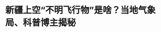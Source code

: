 <!DOCTYPE html>
<html lang="zh-CN">

<head>
    
<title>新疆上空“不明飞行物”是啥？当地气象局、科普博主揭秘_腾讯新闻</title>
<meta name="keywords" content="不明飞行物,新疆,空间探索,新疆维吾尔自治区气象局,乌鲁木齐,气象局,昌吉回族自治州,克拉玛依">
<meta name="description" content="封面新闻记者 吴冰清      近日，新疆上空一发光移动的物体引发全网关注。在新疆乌鲁木齐、昌吉，甚至更远的克拉玛依、阿勒泰，都有网友拍下了这个“不明飞行物”，拍摄者称，在拍摄期间，“不明飞行物”的....">
<meta name="author" content="腾讯网">
<meta name="copyright" content="Copyright 1998 - 2025 Tencent. All Rights Reserved">
<meta property="og:type" content="news" />

<meta property="og:title" content="新疆上空“不明飞行物”是啥？当地气象局、科普博主揭秘_腾讯新闻" />
<meta property="og:description" content="封面新闻记者 吴冰清      近日，新疆上空一发光移动的物体引发全网关注。在新疆乌鲁木齐、昌吉，甚至更远的克拉玛依、阿勒泰，都有网友拍下了这个“不明飞行物”，拍摄者称，在拍摄期间，“不明飞行物”的...." />
<meta property="og:url" content="https://news.qq.com/rain/a/20250518A03RSY00" />
<meta property="og:image" content="https://inews.gtimg.com/news_ls/OEFR7cANaqwOnzauZJ7TecxOU78vBBGhUfFmqIobrxgzkAA_640330/0" />
<meta property="article:author" content="封面新闻" />
<meta property="article:published_time" content="2025-05-18 13:11:18" />
<meta property="category" content="science" />

<meta name="baidu-site-verification" content="jJeIJ5X7pP" />
    <meta charset="utf-8" />
<meta http-equiv="X-UA-Compatible" content="IE=Edge" />
<meta name="viewport" content="width=device-width, initial-scale=1, shrink-to-fit=no" />
<link rel="dns-prefetch" href="mat1.gtimg.com">
<link rel="dns-prefetch" href="i.news.qq.com">
<link rel="shortcut icon" href="https://mat1.gtimg.com/qqcdn/qqindex2021/favicon.ico">
<script nomodule="true" src="https://mat1.gtimg.com/qqcdn/qqindex2021/common-static/20240515201444/core3-37-1.min.js"></script>
<script>
  try {
    if (!window.IntersectionObserver) {
      var observerScript = document.createElement('script');
      observerScript.src = "https://mat1.gtimg.com/qqcdn/qqindex2021/common-static/20241024141058/intersection-observer-polyfill.js";
      document.head.appendChild(observerScript);
    }
  } catch (error) {}
</script>

<script>
  try {
    if (!Element.prototype.scrollTo) {
      var scrollScript = document.createElement('script');
      scrollScript.src = "https://mat1.gtimg.com/qqcdn/qqindex2021/common-static/20241025153001/scroll-behavior-polyfill.js";
      document.head.appendChild(scrollScript);
    }
  } catch (error) {}
</script>
<script>
  try {
    if ('scrollRestoration' in window.history) {
      window.history.scrollRestoration = 'manual';
    }
    window.isPcClient = Boolean(window.electron) && (
      window.navigator.userAgent.indexOf('pc-client') > 0 ||
      window.navigator.userAgent.indexOf('TencentNews') > 0
    );
  } catch {}
</script>
<script>
  try {
    if (window.isPcClient) {
      var bodyStyle = document.createElement('style');
      bodyStyle.innerText = 'body{ zoom: 0.95 }';
      document.head.appendChild(bodyStyle);
    }
  } catch {}
</script>
<script>
  window.DATA = {"url":"https://view.inews.qq.com/a/20250518A03RSY00","article_id":"20250518A03RSY00","article_type":"0","title":"新疆上空“不明飞行物”是啥？当地气象局、科普博主揭秘","desc":"封面新闻记者 吴冰清      近日，新疆上空一发光移动的物体引发全网关注。在新疆乌鲁木齐、昌吉，甚至更远的克拉玛依、阿勒泰，都有网友拍下了这个“不明飞行物”，拍摄者称，在拍摄期间，“不明飞行物”的....","iNewsRecommendLevel":1,"abstract":"封面新闻记者 吴冰清      近日，新疆上空一发光移动的物体引发全网关注。在新疆乌鲁木齐、昌吉，甚至更远的克拉玛依、阿勒泰，都有网友拍下了这个“不明飞行物”，拍摄者称，在拍摄期间，“不明飞行物”的....","catalog1":"science","ad_channel_sign":"tech","introduction":"","media":"封面新闻","media_id":"5109115","pubtime":"2025-05-18 13:11:18","comment_id":"8412770263","political":0,"cmsId":"20250518A03RSY00","cms_id":"20250518A03RSY00","closeAllAd":0,"closeAllFavorite":false,"originContent":{"directory":{"ai_list":null,"enable":2,"list":null},"text":"\u003cdiv class=\"rich_media_content\"\u003e\u003c!--NO_AD_ERROR_3_2I1--\u003e\u003c!--VIDEO_0--\u003e\u003cp type=\"desc\" style=\"color: rgb(136, 136, 136); font-size: 13px; line-height: 14px; margin-bottom: 22px; margin-top: 8px; text-align: center\"\u003e博主科普新疆上空不明飞行物：火箭执行“钝化”操作\u003c/p\u003e\u003cp style=\"line-height: 30px; margin-bottom: 30px; text-align: justify\" class=\"formatted\"\u003e\u003cspan style=\"font-size: 19px\"\u003e封面新闻记者 吴冰清\u003c/span\u003e\u003c/p\u003e\u003cp style=\"line-height: 30px; margin-bottom: 30px; text-align: justify\" class=\"formatted\"\u003e\u003cspan style=\"font-size: 19px\"\u003e近日，新疆上空一发光移动的物体引发全网关注。在新疆乌鲁木齐、昌吉，甚至更远的克拉玛依、阿勒泰，都有网友拍下了这个“不明飞行物”，拍摄者称，在拍摄期间，“不明飞行物”的形状和速度还出现了变化。\u003c/span\u003e\u003c!--NO_AD_0--\u003e\u003c!--EOP_0--\u003e\u003c/p\u003e\u003c!--PARAGRAPH_0--\u003e\u003cp style=\"line-height: 30px; margin-bottom: 30px; text-align: justify\" class=\"formatted\"\u003e\u003cspan style=\"font-size: 19px\"\u003e“不明飞行物”究竟是什么？新疆维吾尔自治区气象局以及航天科普博主进行了回应，为网友揭晓这个奇妙景象的答案。\u003c/span\u003e\u003c/p\u003e\u003csection style=\"box-sizing: border-box; color: rgb(62, 62, 62); font-size: 16px; font-style: normal; font-weight: 400; text-align: justify\" data-exeditor-arbitrary-box=\"wrap\"\u003e\u003csection style=\"box-sizing: border-box; display: flex; flex-flow: row; justify-content: flex-start; margin: 10px 0px; position: static; text-align: left\" data-exeditor-arbitrary-box=\"wrap\"\u003e\u003csection style=\"box-sizing: border-box; display: inline-block; flex: 0 0 auto; height: auto; margin: 0px -34px 0px 0px; max-width: 100%; min-width: 5%; vertical-align: top; width: auto\" data-exeditor-arbitrary-box=\"wrap\"\u003e\u003csection style=\"box-sizing: border-box; display: flex; flex-flow: column; width: 100%\" data-exeditor-arbitrary-box=\"wrap\" data-exeditor-arbitrary-box-special-style=\"width\"\u003e\u003csection style=\"box-sizing: border-box; position: static; z-index: 1\" data-exeditor-arbitrary-box=\"wrap\"\u003e\u003csection style=\"box-sizing: border-box; line-height: 0; margin: -10px 0px 0px; position: static; text-align: center\" data-exeditor-arbitrary-box=\"wrap\"\u003e\u003csection style=\"box-sizing: border-box; display: inline-block; height: auto; line-height: 0; max-width: 100%; vertical-align: middle; width: 64px\" data-exeditor-arbitrary-box=\"image-box\"\u003e\u003c!--IMG_0--\u003e\u003c/section\u003e\u003c/section\u003e\u003c/section\u003e\u003c/section\u003e\u003c/section\u003e\u003csection style=\"background-color: rgb(149, 185, 238); box-sizing: border-box; display: inline-block; flex: 0 0 auto; height: auto; max-width: 100%; min-width: 5%; padding: 0px 10px 0px 34px; vertical-align: top; width: auto\" data-exeditor-arbitrary-box=\"wrap\"\u003e\u003csection style=\"background-color: transparent; box-sizing: border-box; margin: 6px 0px 0px; position: static; text-align: center\" data-exeditor-arbitrary-box=\"wrap\"\u003e\u003csection style=\"background-color: transparent; box-sizing: border-box; color: rgb(255, 255, 255)\" data-exeditor-arbitrary-box=\"wrap\"\u003e\u003cp style=\"background-color: transparent; margin-bottom: 0px; margin-left: 0px; margin-right: 0px; margin-top: 0px; padding: 0px\"\u003e\u003cspan style=\"font-size: 16px\"\u003e\u003cstrong\u003e\u003cspan style=\"color: rgb(255, 255, 255)\"\u003e\u003cspan style=\"background-color: transparent\"\u003e新疆多地出现“不明飞行物”\u003c/span\u003e\u003c/span\u003e\u003c/strong\u003e\u003c/span\u003e\u003c/p\u003e\u003cp style=\"background-color: transparent; margin-bottom: 0px; margin-left: 0px; margin-right: 0px; margin-top: 0px; padding: 0px\"\u003e\u003cspan style=\"font-size: 16px\"\u003e\u003cstrong\u003e\u003cspan style=\"color: rgb(255, 255, 255)\"\u003e\u003cspan style=\"background-color: transparent\"\u003e拍摄者：会“变形”还会突然加速\u003c/span\u003e\u003c/span\u003e\u003c/strong\u003e\u003c/span\u003e\u003c/p\u003e\u003c/section\u003e\u003c/section\u003e\u003c/section\u003e\u003c/section\u003e\u003c/section\u003e\u003cp style=\"line-height: 30px; margin-bottom: 30px; text-align: justify\" class=\"formatted\"\u003e\u003cspan style=\"font-size: 19px\"\u003e网友@xerman告诉封面新闻记者，大概5月16日22时50分许，他从昌吉回乌鲁木齐的路上，在头屯河谷森林公园和乌鲁木齐绕城高速连接口处，看到了这个发光体。\u003c/span\u003e\u003c!--NO_AD_1--\u003e\u003c!--EOP_1--\u003e\u003c/p\u003e\u003c!--PARAGRAPH_1--\u003e\u003cp style=\"line-height: 30px; margin-bottom: 30px; text-align: justify\" class=\"formatted\"\u003e\u003cspan style=\"font-size: 19px\"\u003e“起初以为是月亮，细细的，亮度也差不多，但后来变形了，中间一个圆点，上下呈现扇子形状。”@xerman描述，他和同行人在22点55分发现这个发光体，从56分开始用手机拍摄，“我们还开车追了会儿，但没追上，它加速飞走了。”\u003c/span\u003e\u003c/p\u003e\u003cp style=\"font-size: 19px; line-height: 30px; margin-bottom: 30px; text-align: center\" data-exeditor-arbitrary-box=\"image-box\"\u003e\u003c!--IMG_1--\u003e\u003c/p\u003e\u003cp class=\"qqnews_image_desc\" style=\"color: #666; font-size: 14px; text-align: center\"\u003e金女士在昌吉拍到的发光体（图据受访者）\u003c/p\u003e\u003cp style=\"line-height: 30px; margin-bottom: 30px; text-align: justify\" class=\"formatted\"\u003e\u003cspan style=\"font-size: 19px\"\u003e昌吉的金女士也拍到了这个移动发光体。“那天天气很晴朗，这个发光体周围一圈却是雾的，看不清是什么。”金女士说。\u003c/span\u003e\u003c/p\u003e\u003cp style=\"line-height: 30px; margin-bottom: 30px; text-align: justify\" class=\"formatted\"\u003e\u003cspan style=\"font-size: 19px\"\u003e距离乌鲁木齐300多公里外的克拉玛依，王先生也捕捉到了这个发光体的痕迹。“在克拉玛依西30公里，塔城地区托里县的201省道上看到的，大概22点55分的样子。”王先生说，这个发光体在云层上面，往北边阿勒泰的方向飞去了。\u003c/span\u003e\u003c/p\u003e\u003cp style=\"font-size: 19px; line-height: 30px; margin-bottom: 30px; text-align: center\" data-exeditor-arbitrary-box=\"image-box\"\u003e\u003c!--IMG_2--\u003e\u003c/p\u003e\u003cp class=\"qqnews_image_desc\" style=\"color: #666; font-size: 14px; text-align: center\"\u003e王先生在克拉玛依西30公里的201省道上拍下的发光体（图据受访者）\u003c/p\u003e\u003csection style=\"box-sizing: border-box; color: rgb(62, 62, 62); font-size: 16px; font-style: normal; font-weight: 400; text-align: justify\" data-exeditor-arbitrary-box=\"wrap\"\u003e\u003csection style=\"box-sizing: border-box; display: flex; flex-flow: row; justify-content: flex-start; margin: 10px 0px; position: static; text-align: left\" data-exeditor-arbitrary-box=\"wrap\"\u003e\u003csection style=\"box-sizing: border-box; display: inline-block; flex: 0 0 auto; height: auto; margin: 0px -34px 0px 0px; max-width: 100%; min-width: 5%; vertical-align: top; width: auto\" data-exeditor-arbitrary-box=\"wrap\"\u003e\u003csection style=\"box-sizing: border-box; display: flex; flex-flow: column; width: 100%\" data-exeditor-arbitrary-box=\"wrap\" data-exeditor-arbitrary-box-special-style=\"width\"\u003e\u003csection style=\"box-sizing: border-box; position: static; z-index: 1\" data-exeditor-arbitrary-box=\"wrap\"\u003e\u003csection style=\"box-sizing: border-box; line-height: 0; margin: -10px 0px 0px; position: static; text-align: center\" data-exeditor-arbitrary-box=\"wrap\"\u003e\u003csection style=\"box-sizing: border-box; display: inline-block; height: auto; line-height: 0; max-width: 100%; vertical-align: middle; width: 64px\" data-exeditor-arbitrary-box=\"image-box\"\u003e\u003c!--IMG_3--\u003e\u003c/section\u003e\u003c/section\u003e\u003c/section\u003e\u003c/section\u003e\u003c/section\u003e\u003csection style=\"background-color: rgb(149, 185, 238); box-sizing: border-box; display: inline-block; flex: 0 0 auto; height: auto; max-width: 100%; min-width: 5%; padding: 0px 10px 0px 34px; vertical-align: top; width: auto\" data-exeditor-arbitrary-box=\"wrap\"\u003e\u003csection style=\"background-color: transparent; box-sizing: border-box; margin: 6px 0px 0px; position: static; text-align: center\" data-exeditor-arbitrary-box=\"wrap\"\u003e\u003csection style=\"background-color: transparent; box-sizing: border-box; color: rgb(255, 255, 255)\" data-exeditor-arbitrary-box=\"wrap\"\u003e\u003cp style=\"background-color: transparent; margin-bottom: 0px; margin-left: 0px; margin-right: 0px; margin-top: 0px; padding: 0px\"\u003e\u003cspan style=\"font-size: 16px\"\u003e\u003cstrong\u003e\u003cspan style=\"color: rgb(255, 255, 255)\"\u003e\u003cspan style=\"background-color: transparent\"\u003e当地气象局：\u003c/span\u003e\u003c/span\u003e\u003c/strong\u003e\u003c/span\u003e\u003c/p\u003e\u003cp style=\"background-color: transparent; margin-bottom: 0px; margin-left: 0px; margin-right: 0px; margin-top: 0px; padding: 0px\"\u003e\u003cspan style=\"font-size: 16px\"\u003e\u003cstrong\u003e\u003cspan style=\"color: rgb(255, 255, 255)\"\u003e\u003cspan style=\"background-color: transparent\"\u003e非业务范围工作，排除气象探测设备\u003c/span\u003e\u003c/span\u003e\u003c/strong\u003e\u003c/span\u003e\u003c/p\u003e\u003c/section\u003e\u003c/section\u003e\u003c/section\u003e\u003c/section\u003e\u003c/section\u003e\u003cp style=\"line-height: 30px; margin-bottom: 30px; text-align: justify\" class=\"formatted\"\u003e\u003cspan style=\"font-size: 19px\"\u003e不少网友还表示，新疆4月也出现过类似现象。这个发光体究竟是什么？\u003c/span\u003e\u003c/p\u003e\u003cp style=\"line-height: 30px; margin-bottom: 30px; text-align: justify\" class=\"formatted\"\u003e\u003cspan style=\"font-size: 19px\"\u003e5月18日，封面新闻记者咨询了新疆维吾尔自治区气象局，相关工作人员表示，看到了相关视频，“应该不是我们业务范围内的工作。”\u003c/span\u003e\u003c/p\u003e\u003cp style=\"line-height: 30px; margin-bottom: 30px; text-align: justify\" class=\"formatted\"\u003e\u003cspan style=\"font-size: 19px\"\u003e气象台相关负责人告诉封面新闻记者，气象卫星离我们很远，无法用肉眼观测，而气象探空气球只在特定区域放飞，不会飘那么远，也不会发光，其他在空中探测的设备都需要借助民航设备，也不会单独观测，剩余的则是地面探测设备，“不是我们的范畴，也不太清楚是什么。”\u003c/span\u003e\u003c/p\u003e\u003csection style=\"box-sizing: border-box; color: rgb(62, 62, 62); font-size: 16px; font-style: normal; font-weight: 400; text-align: justify\" data-exeditor-arbitrary-box=\"wrap\"\u003e\u003csection style=\"box-sizing: border-box; display: flex; flex-flow: row; justify-content: flex-start; margin: 10px 0px; position: static; text-align: left\" data-exeditor-arbitrary-box=\"wrap\"\u003e\u003csection style=\"box-sizing: border-box; display: inline-block; flex: 0 0 auto; height: auto; margin: 0px -34px 0px 0px; max-width: 100%; min-width: 5%; vertical-align: top; width: auto\" data-exeditor-arbitrary-box=\"wrap\"\u003e\u003csection style=\"box-sizing: border-box; display: flex; flex-flow: column; width: 100%\" data-exeditor-arbitrary-box=\"wrap\" data-exeditor-arbitrary-box-special-style=\"width\"\u003e\u003csection style=\"box-sizing: border-box; position: static; z-index: 1\" data-exeditor-arbitrary-box=\"wrap\"\u003e\u003csection style=\"box-sizing: border-box; line-height: 0; margin: -10px 0px 0px; position: static; text-align: center\" data-exeditor-arbitrary-box=\"wrap\"\u003e\u003csection style=\"box-sizing: border-box; display: inline-block; height: auto; line-height: 0; max-width: 100%; vertical-align: middle; width: 64px\" data-exeditor-arbitrary-box=\"image-box\"\u003e\u003c!--IMG_4--\u003e\u003c/section\u003e\u003c/section\u003e\u003c/section\u003e\u003c/section\u003e\u003c/section\u003e\u003csection style=\"background-color: rgb(149, 185, 238); box-sizing: border-box; display: inline-block; flex: 0 0 auto; height: auto; max-width: 100%; min-width: 5%; padding: 0px 10px 0px 34px; vertical-align: top; width: auto\" data-exeditor-arbitrary-box=\"wrap\"\u003e\u003csection style=\"background-color: transparent; box-sizing: border-box; margin: 6px 0px 0px; position: static; text-align: center\" data-exeditor-arbitrary-box=\"wrap\"\u003e\u003csection style=\"background-color: transparent; box-sizing: border-box; color: rgb(255, 255, 255)\" data-exeditor-arbitrary-box=\"wrap\"\u003e\u003cp style=\"background-color: transparent; margin-bottom: 0px; margin-left: 0px; margin-right: 0px; margin-top: 0px; padding: 0px\"\u003e\u003cspan style=\"font-size: 16px\"\u003e\u003cstrong\u003e\u003cspan style=\"color: rgb(255, 255, 255)\"\u003e\u003cspan style=\"background-color: transparent\"\u003e科普博主：\u003c/span\u003e\u003c/span\u003e\u003c/strong\u003e\u003c/span\u003e\u003c/p\u003e\u003cp style=\"background-color: transparent; margin-bottom: 0px; margin-left: 0px; margin-right: 0px; margin-top: 0px; padding: 0px\"\u003e\u003cspan style=\"font-size: 16px\"\u003e\u003cstrong\u003e\u003cspan style=\"color: rgb(255, 255, 255)\"\u003e\u003cspan style=\"background-color: transparent\"\u003e是火箭执行“钝化”操作 对地面没有安全影响\u003c/span\u003e\u003c/span\u003e\u003c/strong\u003e\u003c/span\u003e\u003c/p\u003e\u003c/section\u003e\u003c/section\u003e\u003c/section\u003e\u003c/section\u003e\u003c/section\u003e\u003cp style=\"line-height: 30px; margin-bottom: 30px; text-align: justify\" class=\"formatted\"\u003e\u003cspan style=\"font-size: 19px\"\u003e航天科普博主“航天面面观”告诉封面新闻记者，这应该是火箭执行“钝化”操作的场景。\u003c/span\u003e\u003c/p\u003e\u003cp style=\"line-height: 30px; margin-bottom: 30px; text-align: justify\" class=\"formatted\"\u003e\u003cspan style=\"font-size: 19px\"\u003e据介绍，北京时间2025年5月16日21时43分，SpaceX公司使用猎鹰9号运载火箭发射StarLink G15-5卫星。“火箭飞行一个多小时后，它的二级火箭飞行到了新疆上空。”\u003c/span\u003e\u003c!--NO_AD_2--\u003e\u003c!--EOP_2--\u003e\u003c/p\u003e\u003c!--PARAGRAPH_2--\u003e\u003cp style=\"line-height: 30px; margin-bottom: 30px; text-align: justify\" class=\"formatted\"\u003e\u003cspan style=\"font-size: 19px\"\u003e“航天面面观”介绍，火箭把卫星送到预定轨道后，会进行钝化操作，“排放剩余燃料以及高压气瓶里的剩余气体，电池也会进行放电，所以在地面，条件合适的时候就能看到。”\u003c/span\u003e\u003c!--NO_AD_3--\u003e\u003c!--EOP_3--\u003e\u003c/p\u003e\u003c!--PARAGRAPH_3--\u003e\u003cp style=\"line-height: 30px; margin-bottom: 30px; text-align: justify\" class=\"formatted\"\u003e\u003cspan style=\"font-size: 19px\"\u003e“航天面面观”解释，网友看到的旋转、加速的情况，就是由于火箭正在进行“钝化”，“这是一个动态的过程，但对于地面来说，是安全的。”就在今年4月，新疆上空也出现了类似的场景，“也是一样的原因。”\u003c/span\u003e\u003c/p\u003e\u003cp style=\"font-size: 19px; line-height: 30px; margin-bottom: 30px; text-align: center\" data-exeditor-arbitrary-box=\"image-box\"\u003e\u003c!--IMG_5--\u003e\u003c/p\u003e\u003cp class=\"qqnews_image_desc\" style=\"color: #666; font-size: 14px; text-align: center\"\u003e5月17日美国新墨西哥州摄影师Derick Wilson拍摄的朱雀二号二级火箭排空剩余推进剂的照片\u003c/p\u003e\u003cp style=\"line-height: 30px; margin-bottom: 30px; text-align: justify\" class=\"formatted\"\u003e\u003cspan style=\"font-size: 19px\"\u003e“航天面面观”说，巧合的是，北京时间2025年5月17日12时12分，我国的朱雀二号改进型遥二运载火箭发射升空，将6颗卫星顺利送入预定轨道。北京时间5月17日下午1点26分左右， 也就是朱雀二号火箭发射一个多小时后，飞行在美国上空，火箭排空了剩余推进剂。当地正值夜晚，有美国民众拍到了发光的物体飞过，“这是我们的火箭在进行钝化。”\u003c/span\u003e\u003c!--NO_AD_4--\u003e\u003c!--EOP_4--\u003e\u003c/p\u003e\u003c!--PARAGRAPH_4--\u003e\u003cp style=\"line-height: 30px; margin-bottom: 30px; text-align: justify\" class=\"formatted\"\u003e\u003cspan style=\"font-size: 19px\"\u003e“航天面面观”介绍，通过钝化可以有效避免火箭发生自爆，减少太空碎片的产生，“这是一种负责任的表现。”\u003c/span\u003e\u003c/p\u003e\u003cdiv powered-by=\"qqnews_ex-editor\"\u003e\u003c/div\u003e\u003cstyle\u003e.rich_media_content{--news-tabel-th-night-color: #444444;--news-font-day-color: #333;--news-font-night-color: #d9d9d9;--news-bottom-distance: 22px}.rich_media_content p:not([data-exeditor-arbitrary-box=image-box]){letter-spacing:.5px;line-height:30px;margin-bottom:var(--news-bottom-distance);word-wrap:break-word}.rich_media_content{color:var(--news-font-day-color);font-size:18px}@media(prefers-color-scheme:dark){body:not([data-weui-theme=light]):not([dark-mode-disable=true]) .rich_media_content p:not([data-exeditor-arbitrary-box=image-box]){letter-spacing:.5px;line-height:30px;margin-bottom:var(--news-bottom-distance);word-wrap:break-word}body:not([data-weui-theme=light]):not([dark-mode-disable=true]) .rich_media_content{color:var(--news-font-night-color)}}.data_color_scheme_dark .rich_media_content p:not([data-exeditor-arbitrary-box=image-box]){letter-spacing:.5px;line-height:30px;margin-bottom:var(--news-bottom-distance);word-wrap:break-word}.data_color_scheme_dark .rich_media_content{color:var(--news-font-night-color)}.data_color_scheme_dark .rich_media_content{font-size:18px}.rich_media_content p[data-exeditor-arbitrary-box=image-box]{margin-bottom:11px}.rich_media_content\u003ediv:not(.qnt-video),.rich_media_content\u003esection{margin-bottom:var(--news-bottom-distance)}.rich_media_content hr{margin-bottom:var(--news-bottom-distance)}.rich_media_content .link_list{margin:0;margin-top:20px;min-height:0!important}.rich_media_content blockquote{background:#f9f9f9;border-left:6px solid #ccc;margin:1.5em 10px;padding:.5em 10px}.rich_media_content blockquote p{margin-bottom:0!important}.data_color_scheme_dark .rich_media_content blockquote{background:#323232}@media(prefers-color-scheme:dark){body:not([data-weui-theme=light]):not([dark-mode-disable=true]) .rich_media_content blockquote{background:#323232}}.rich_media_content ol[data-ex-list]{--ol-start: 1;--ol-list-style-type: decimal;list-style-type:none;counter-reset:olCounter calc(var(--ol-start,1) - 1);position:relative}.rich_media_content ol[data-ex-list]\u003eli\u003e:first-child::before{content:counter(olCounter,var(--ol-list-style-type)) '. ';counter-increment:olCounter;font-variant-numeric:tabular-nums;display:inline-block}.rich_media_content ul[data-ex-list]{--ul-list-style-type: circle;list-style-type:none;position:relative}.rich_media_content ul[data-ex-list].nonUnicode-list-style-type\u003eli\u003e:first-child::before{content:var(--ul-list-style-type) ' ';font-variant-numeric:tabular-nums;display:inline-block;transform:scale(0.5)}.rich_media_content ul[data-ex-list].unicode-list-style-type\u003eli\u003e:first-child::before{content:var(--ul-list-style-type) ' ';font-variant-numeric:tabular-nums;display:inline-block;transform:scale(0.8)}.rich_media_content ol:not([data-ex-list]){padding-left:revert}.rich_media_content ul:not([data-ex-list]){padding-left:revert}.rich_media_content table{display:table;border-collapse:collapse;margin-bottom:var(--news-bottom-distance)}.rich_media_content table th,.rich_media_content table td{word-wrap:break-word;border:1px solid #ddd;white-space:nowrap;padding:2px 5px}.rich_media_content table th{font-weight:700;background-color:#f0f0f0;text-align:left}.rich_media_content table p{margin-bottom:0!important}.data_color_scheme_dark .rich_media_content table th{background:var(--news-tabel-th-night-color)}@media(prefers-color-scheme:dark){body:not([data-weui-theme=light]):not([dark-mode-disable=true]) .rich_media_content table th{background:var(--news-tabel-th-night-color)}}.rich_media_content .qqnews_image_desc,.rich_media_content p[type=om-image-desc]{line-height:20px!important;text-align:center!important;font-size:14px!important;color:#666!important}.rich_media_content div[data-exeditor-arbitrary-box=wrap]:not([data-exeditor-arbitrary-box-special-style]){max-width:100%}.rich_media_content .qqnews-content{--wmfont: 0;--wmcolor: transparent;font-size:var(--wmfont);color:var(--wmcolor);line-height:var(--wmfont)!important;margin-bottom:var(--wmfont)!important}.rich_media_content .qqnews_sign_emphasis{background:#f7f7f7}.rich_media_content .qqnews_sign_emphasis ol{word-wrap:break-word;border:none;color:#5c5c5c;line-height:28px;list-style:none;margin:14px 0 6px;padding:16px 15px 4px}.rich_media_content .qqnews_sign_emphasis p{margin-bottom:12px!important}.rich_media_content .qqnews_sign_emphasis ol\u003eli\u003ep{padding-left:30px}.rich_media_content .qqnews_sign_emphasis ol\u003eli{list-style:none}.rich_media_content .qqnews_sign_emphasis ol\u003eli\u003ep:first-child::before{margin-left:-30px;content:counter(olCounter,decimal) ''!important;counter-increment:olCounter!important;font-variant-numeric:tabular-nums!important;background:#37f;border-radius:2px;color:#fff;font-size:15px;font-style:normal;text-align:center;line-height:18px;width:18px;height:18px;margin-right:12px;position:relative;top:-1px}.data_color_scheme_dark .rich_media_content .qqnews_sign_emphasis{background:#262626}.data_color_scheme_dark .rich_media_content .qqnews_sign_emphasis ol\u003eli\u003ep{color:#a9a9a9}@media(prefers-color-scheme:dark){body:not([data-weui-theme=light]):not([dark-mode-disable=true]) .rich_media_content .qqnews_sign_emphasis{background:#262626}body:not([data-weui-theme=light]):not([dark-mode-disable=true]) .rich_media_content .qqnews_sign_emphasis ol\u003eli\u003ep{color:#a9a9a9}}.rich_media_content h1,.rich_media_content h2,.rich_media_content h3,.rich_media_content h4,.rich_media_content h5,.rich_media_content h6{margin-bottom:var(--news-bottom-distance);font-weight:700}.rich_media_content h1{font-size:20px}.rich_media_content h2,.rich_media_content h3{font-size:19px}.rich_media_content h4,.rich_media_content h5,.rich_media_content h6{font-size:18px}.rich_media_content li:empty{display:none}.rich_media_content ul,.rich_media_content ol{margin-bottom:var(--news-bottom-distance)}.rich_media_content div\u003ep:only-child{margin-bottom:0!important}.rich_media_content .cms-cke-widget-title-wrap p{margin-bottom:0!important}\u003c/style\u003e\u003c/div\u003e","version":"v2"},"originAttribute":{"IMG_0":{"bigOrigUrl":"https://inews.gtimg.com/news_bt/ON_XCfopQsNzMOD0iQJnBNMm9ptTe6Kf4-sX3y1mohgvcAA/0","compressUrl":"https://inews.gtimg.com/news_bt/ON_XCfopQsNzMOD0iQJnBNMm9ptTe6Kf4-sX3y1mohgvcAA/641","desc":"","fullPic":"1","height":363,"imgurl0":"https://inews.gtimg.com/news_bt/ON_XCfopQsNzMOD0iQJnBNMm9ptTe6Kf4-sX3y1mohgvcAA/0","imgurl1000":"https://inews.gtimg.com/news_bt/ON_XCfopQsNzMOD0iQJnBNMm9ptTe6Kf4-sX3y1mohgvcAA/1000","islong":0,"origUrl":"https://inews.gtimg.com/news_bt/ON_XCfopQsNzMOD0iQJnBNMm9ptTe6Kf4-sX3y1mohgvcAA/641","size":50,"style":"display: inline-block; max-width: 100%; width: 500px","thumb":"https://inews.gtimg.com/news_bt/ON_XCfopQsNzMOD0iQJnBNMm9ptTe6Kf4-sX3y1mohgvcAA_181x181s/0","url":"https://inews.gtimg.com/news_bt/ON_XCfopQsNzMOD0iQJnBNMm9ptTe6Kf4-sX3y1mohgvcAA/641","width":500},"IMG_1":{"bigOrigUrl":"https://inews.gtimg.com/news_bt/O1kvYp07xJVRPWFMwKpOv2rDRgWT_FzFdh6mMm-9E2i_gAA/0","compressUrl":"https://inews.gtimg.com/news_bt/O1kvYp07xJVRPWFMwKpOv2rDRgWT_FzFdh6mMm-9E2i_gAA/641","desc":"","fullPic":"1","height":475,"imgurl0":"https://inews.gtimg.com/news_bt/O1kvYp07xJVRPWFMwKpOv2rDRgWT_FzFdh6mMm-9E2i_gAA/0","imgurl1000":"https://inews.gtimg.com/news_bt/O1kvYp07xJVRPWFMwKpOv2rDRgWT_FzFdh6mMm-9E2i_gAA/1000","islong":0,"origUrl":"https://inews.gtimg.com/news_bt/O1kvYp07xJVRPWFMwKpOv2rDRgWT_FzFdh6mMm-9E2i_gAA/641","size":12,"style":"display: inline-block; max-width: 100%; width: 608px","thumb":"https://inews.gtimg.com/news_bt/O1kvYp07xJVRPWFMwKpOv2rDRgWT_FzFdh6mMm-9E2i_gAA_181x181s/0","url":"https://inews.gtimg.com/news_bt/O1kvYp07xJVRPWFMwKpOv2rDRgWT_FzFdh6mMm-9E2i_gAA/641","width":608},"IMG_2":{"bigOrigUrl":"https://inews.gtimg.com/news_bt/OeJncaX_HJu3FxuBfgMpni1P62LnmLFFFKDo4189VqLFQAA/0","compressUrl":"https://inews.gtimg.com/news_bt/OeJncaX_HJu3FxuBfgMpni1P62LnmLFFFKDo4189VqLFQAA/641","desc":"","fullPic":"1","height":513,"imgurl0":"https://inews.gtimg.com/news_bt/OeJncaX_HJu3FxuBfgMpni1P62LnmLFFFKDo4189VqLFQAA/0","imgurl1000":"https://inews.gtimg.com/news_bt/OeJncaX_HJu3FxuBfgMpni1P62LnmLFFFKDo4189VqLFQAA/1000","islong":0,"origUrl":"https://inews.gtimg.com/news_bt/OeJncaX_HJu3FxuBfgMpni1P62LnmLFFFKDo4189VqLFQAA/641","size":26,"style":"display: inline-block; max-width: 100%; width: 608px","thumb":"https://inews.gtimg.com/news_bt/OeJncaX_HJu3FxuBfgMpni1P62LnmLFFFKDo4189VqLFQAA_181x181s/0","url":"https://inews.gtimg.com/news_bt/OeJncaX_HJu3FxuBfgMpni1P62LnmLFFFKDo4189VqLFQAA/641","width":608},"IMG_3":{"bigOrigUrl":"https://inews.gtimg.com/news_bt/O6a19zQi5qZAe_02AkjGGqc9M5o84Dtw5ki29E4RgLZssAA/0","compressUrl":"https://inews.gtimg.com/news_bt/O6a19zQi5qZAe_02AkjGGqc9M5o84Dtw5ki29E4RgLZssAA/641","desc":"","fullPic":"1","height":363,"imgurl0":"https://inews.gtimg.com/news_bt/O6a19zQi5qZAe_02AkjGGqc9M5o84Dtw5ki29E4RgLZssAA/0","imgurl1000":"https://inews.gtimg.com/news_bt/O6a19zQi5qZAe_02AkjGGqc9M5o84Dtw5ki29E4RgLZssAA/1000","islong":0,"origUrl":"https://inews.gtimg.com/news_bt/O6a19zQi5qZAe_02AkjGGqc9M5o84Dtw5ki29E4RgLZssAA/641","size":50,"style":"display: inline-block; max-width: 100%; width: 500px","thumb":"https://inews.gtimg.com/news_bt/O6a19zQi5qZAe_02AkjGGqc9M5o84Dtw5ki29E4RgLZssAA_181x181s/0","url":"https://inews.gtimg.com/news_bt/O6a19zQi5qZAe_02AkjGGqc9M5o84Dtw5ki29E4RgLZssAA/641","width":500},"IMG_4":{"bigOrigUrl":"https://inews.gtimg.com/news_bt/OXk6qR2mv52wImbA1tIgXOMFnc9iykinXZiI4f16rhFacAA/0","compressUrl":"https://inews.gtimg.com/news_bt/OXk6qR2mv52wImbA1tIgXOMFnc9iykinXZiI4f16rhFacAA/641","desc":"","fullPic":"1","height":363,"imgurl0":"https://inews.gtimg.com/news_bt/OXk6qR2mv52wImbA1tIgXOMFnc9iykinXZiI4f16rhFacAA/0","imgurl1000":"https://inews.gtimg.com/news_bt/OXk6qR2mv52wImbA1tIgXOMFnc9iykinXZiI4f16rhFacAA/1000","islong":0,"origUrl":"https://inews.gtimg.com/news_bt/OXk6qR2mv52wImbA1tIgXOMFnc9iykinXZiI4f16rhFacAA/641","size":50,"style":"display: inline-block; max-width: 100%; width: 500px","thumb":"https://inews.gtimg.com/news_bt/OXk6qR2mv52wImbA1tIgXOMFnc9iykinXZiI4f16rhFacAA_181x181s/0","url":"https://inews.gtimg.com/news_bt/OXk6qR2mv52wImbA1tIgXOMFnc9iykinXZiI4f16rhFacAA/641","width":500},"IMG_5":{"bigOrigUrl":"https://inews.gtimg.com/news_bt/OwGnpsuziWKpPwEGubR57kEEDM7BhZP2n3tnLHSyqy7LIAA/0","compressUrl":"https://inews.gtimg.com/news_bt/OwGnpsuziWKpPwEGubR57kEEDM7BhZP2n3tnLHSyqy7LIAA/641","desc":"","fullPic":"1","height":360,"imgurl0":"https://inews.gtimg.com/news_bt/OwGnpsuziWKpPwEGubR57kEEDM7BhZP2n3tnLHSyqy7LIAA/0","imgurl1000":"https://inews.gtimg.com/news_bt/OwGnpsuziWKpPwEGubR57kEEDM7BhZP2n3tnLHSyqy7LIAA/1000","islong":0,"origUrl":"https://inews.gtimg.com/news_bt/OwGnpsuziWKpPwEGubR57kEEDM7BhZP2n3tnLHSyqy7LIAA/641","size":47,"style":"display: inline-block; max-width: 100%; width: 960px","thumb":"https://inews.gtimg.com/news_bt/OwGnpsuziWKpPwEGubR57kEEDM7BhZP2n3tnLHSyqy7LIAA_181x181s/0","url":"https://inews.gtimg.com/news_bt/OwGnpsuziWKpPwEGubR57kEEDM7BhZP2n3tnLHSyqy7LIAA/641","width":641},"VIDEO_0":{"asDownloader":"","asSensitiveNormal":"","aspect":"0.56","card":{"chlid":"5109115","chlname":"封面新闻","desc":"封面新闻重点服务网络原住民，提供海量、多元化、个性化、年轻化的新闻与资讯。","icon":"https://inews.gtimg.com/newsapp_ls/0/15494483664/0","msgEntry":1,"uin":"ec72ac0acc00ea1d17e139d4ecf23e72ed","update_frequency":"0","vip_desc":"封面新闻官方账号","vip_icon_night":"http://inews.gtimg.com/newsapp_ls/0/14876049528/0","vip_place":"left","vip_type":"30013","vip_icon":"http://inews.gtimg.com/newsapp_ls/0/14876049251/0","vip_type_new":"30013","suid":"8QMd1nxd5IMauTs=","liveInfo":{"roomID":"1366703417","roomStatus":"2","cms_id":"PLV2025051700190800","article_type":"575"},"cpLevel":1},"desc":"","duration":"00:13","height":360,"id":"20250518V04LI800","img":"https://puui.qpic.cn/vpic_cover/e3090i24tvd/e3090i24tvd_hz.jpg/0","jumpword":"","playmode":1,"playurl":"http://inews.qq.com/webVideo?vid=e3090i24tvd\u0026img=https%3A%2F%2Fpuui.qpic.cn%2Fvpic_cover%2Fe3090i24tvd%2Fe3090i24tvd_hz.jpg%2F0\u0026appver=16.7.1_qqcom_7.2.40","screenType":-1,"style":"","title":"博主科普新疆上空不明飞行物：火箭执行“钝化”操作","vid":"e3090i24tvd","videosourcetype":1,"width":640}},"selfDeclare":{},"userAddress":"四川","card":{"chlid":"5109115","chlname":"封面新闻","desc":"封面新闻重点服务网络原住民，提供海量、多元化、个性化、年轻化的新闻与资讯。","icon":"https://inews.gtimg.com/newsapp_ls/0/15494483664/0","msgEntry":1,"uin":"ec72ac0acc00ea1d17e139d4ecf23e72ed","update_frequency":"0","vip_desc":"封面新闻官方账号","vip_icon_night":"http://inews.gtimg.com/newsapp_ls/0/14876049528/0","vip_place":"left","vip_type":"30013","vip_icon":"http://inews.gtimg.com/newsapp_ls/0/14876049251/0","vip_type_new":"30013","suid":"8QMd1nxd5IMauTs=","liveInfo":{"roomID":"1366703417","roomStatus":"2","cms_id":"PLV2025051700190800","article_type":"575"},"cpLevel":1},"interationCount":{"like":102,"collect":36,"share":98},"payment_info":{},"article_is_pay":false,"payment_column_info_v1":{"is_column_pay":false,"read_count_all":0},"tag_info_item":null,"contentWordsNum":1252,"extraProperty":{"FeedbackDetailDisableInsert":0,"zanSkinType":""},"relateWelfare":{},"aiSwitch":true,"isOversize":false,"videoArr":[]};
</script>
<script>
  window.channelInfo = {"channelConfig":{"channelNav":[{"_auto_id":"1","active_alien_img":"","alien_img":"","channel_id":"news_news_home","is_local":"0","link":"https://www.qq.com","name_cn":"首页","name_en":"home"},{"_auto_id":"2","active_alien_img":"","alien_img":"","channel_id":"news_news_top","is_local":"0","link":"","name_cn":"要闻","name_en":"news"},{"_auto_id":"4","active_alien_img":"","alien_img":"","channel_id":"news_news_bj","is_local":"1","link":"","name_cn":"北京","name_en":"bj"},{"_auto_id":"5","active_alien_img":"","alien_img":"","channel_id":"news_news_finance","is_local":"0","link":"","name_cn":"财经","name_en":"finance"},{"_auto_id":"6","active_alien_img":"","alien_img":"","channel_id":"news_news_tech","is_local":"0","link":"","name_cn":"科技","name_en":"tech"},{"_auto_id":"7","active_alien_img":"","alien_img":"","channel_id":"tv","is_local":"0","link":"https://v.qq.com/channel/tv/?ptag=qqnews","name_cn":"电视剧","name_en":"tv"},{"_auto_id":"8","active_alien_img":"","alien_img":"","channel_id":"news_news_qa","is_local":"0","link":"","name_cn":"热问","name_en":"qa"},{"_auto_id":"9","active_alien_img":"","alien_img":"","channel_id":"news_news_ent","is_local":"0","link":"","name_cn":"娱乐","name_en":"ent"},{"_auto_id":"10","active_alien_img":"","alien_img":"","channel_id":"variety","is_local":"0","link":"https://v.qq.com/channel/variety/?ptag=qqnews","name_cn":"综艺","name_en":"variety"},{"_auto_id":"11","active_alien_img":"","alien_img":"","channel_id":"news_news_sports","is_local":"0","link":"","name_cn":"体育","name_en":"sports"},{"_auto_id":"13","active_alien_img":"","alien_img":"","channel_id":"news_news_nba","is_local":"0","link":"","name_cn":"NBA","name_en":"nba"},{"_auto_id":"14","active_alien_img":"","alien_img":"","channel_id":"news_news_world","is_local":"0","link":"","name_cn":"国际","name_en":"world"},{"_auto_id":"15","active_alien_img":"","alien_img":"","channel_id":"news_news_mil","is_local":"0","link":"","name_cn":"军事","name_en":"milite"},{"_auto_id":"16","active_alien_img":"","alien_img":"","channel_id":"news_news_auto","is_local":"0","link":"","name_cn":"汽车","name_en":"auto"},{"_auto_id":"17","active_alien_img":"","alien_img":"","channel_id":"news_news_house","is_local":"0","link":"","name_cn":"房产","name_en":"house"},{"_auto_id":"18","active_alien_img":"","alien_img":"","channel_id":"news_news_edu","is_local":"0","link":"","name_cn":"教育","name_en":"edu"},{"_auto_id":"19","active_alien_img":"","alien_img":"","channel_id":"news_news_antip","is_local":"0","link":"","name_cn":"健康","name_en":"health"},{"_auto_id":"20","active_alien_img":"","alien_img":"","channel_id":"news_news_video","is_local":"0","link":"","name_cn":"视频","name_en":"video"},{"_auto_id":"21","active_alien_img":"","alien_img":"","channel_id":"news_news_game","is_local":"0","link":"","name_cn":"游戏","name_en":"games"},{"_auto_id":"22","active_alien_img":"","alien_img":"","channel_id":"news_news_nchupin","is_local":"0","link":"","name_cn":"眼界","name_en":"chupin"},{"_auto_id":"24","active_alien_img":"","alien_img":"","channel_id":"news_news_football","is_local":"0","link":"","name_cn":"足球","name_en":"football"},{"_auto_id":"25","active_alien_img":"","alien_img":"","channel_id":"news_news_kepu","is_local":"0","link":"","name_cn":"科学","name_en":"kepu"},{"_auto_id":"26","active_alien_img":"","alien_img":"","channel_id":"news_news_digi","is_local":"0","link":"","name_cn":"数码","name_en":"digi"},{"_auto_id":"28","active_alien_img":"","alien_img":"","channel_id":"ymzx","is_local":"0","link":"https://gamer.qq.com/v2/cloudgame/game/96897?ichannel=txxwpc0Ftxxwpc1","name_cn":"元梦之星","name_en":"news_news_ymzx"},{"_auto_id":"31","active_alien_img":"","alien_img":"","channel_id":"movie","is_local":"0","link":"https://v.qq.com/channel/movie/?ptag=qqnews","name_cn":"电影","name_en":"movie"},{"_auto_id":"32","active_alien_img":"","alien_img":"","channel_id":"news_news_esport","is_local":"0","link":"","name_cn":"电竞","name_en":"esport"},{"_auto_id":"34","active_alien_img":"","alien_img":"","channel_id":"news_news_history","is_local":"0","link":"","name_cn":"历史","name_en":"history"},{"_auto_id":"35","active_alien_img":"","alien_img":"","channel_id":"news_news_baby","is_local":"0","link":"","name_cn":"育儿","name_en":"baby"},{"_auto_id":"36","active_alien_img":"","alien_img":"","channel_id":"hbjy","is_local":"0","link":"https://gp.qq.com/act/a20250421mnqlx/news.shtml","name_cn":"和平精英","name_en":"news_news_hbjy"},{"_auto_id":"37","active_alien_img":"","alien_img":"","channel_id":"cloud_gamer","is_local":"0","link":"https://gamer.qq.com/?ichannel=txxwpc0Ftxxwpc1","name_cn":"云游戏","name_en":"cloud_gamer"},{"_auto_id":"38","active_alien_img":"","alien_img":"","channel_id":"news_news_lic","is_local":"0","link":"","name_cn":"理财","name_en":"finance_licai"},{"_auto_id":"39","active_alien_img":"","alien_img":"","channel_id":"news_news_istock","is_local":"0","link":"","name_cn":"股票","name_en":"finance_stock"},{"_auto_id":"40","active_alien_img":"","alien_img":"","channel_id":"ren_min_shi_pin","is_local":"0","link":"https://news.qq.com/omn/author/8QMd3Hld74cbujbY?tab=om_video","name_cn":"人民视频","name_en":"ren_min_shi_pin"},{"_auto_id":"41","active_alien_img":"","alien_img":"","channel_id":"news_news_weather","is_local":"0","link":"https://tianqi.qq.com/index.htm","name_cn":"天气","name_en":"weather"}]}};
</script>
<script>
  window.articleConfig = {"rightConfig":[{"_auto_id":"1","category_key":"default","modules":"{\"moduleList\":[{\"title\":\"作者其他文章\",\"id\":\"user_article\"},{\"title\":\"精选视频\",\"id\":\"video_album\",\"videoType\":\"tag\",\"videoId\":\"aUepxrtchGM=\",\"isSticky\":0},{\"title\":\"下载条\",\"id\":\"download_banner\",\"isSticky\":1},{\"title\":\"热点榜\",\"id\":\"hot_rank_list\",\"isSticky\":1},{\"title\":\"广告推广\",\"id\":\"ssp_ad_module\",\"category\":\"ad_ssp\",\"loid\":\"109\",\"isSticky\":1},{\"title\":\"广告推广位\",\"id\":\"c2s_ad_module\",\"category\":\"right_c2s\",\"path\":\"QQcom_all_Rectangle-1|QQcom_all_Rectangle-2|QQcom_all_Rectangle-3\",\"isSticky\":1}]}"},{"_auto_id":"2","category_key":"ent","modules":"{\"moduleList\":[{\"title\":\"作者其他文章\",\"id\":\"user_article\"},{\"title\":\"精选视频\",\"id\":\"video_album\",\"videoType\":\"tag\",\"videoId\":\"aUepxrtchGM=\"},{\"title\":\"下载条\",\"id\":\"download_banner\",\"isSticky\":1},{\"title\":\"热点榜\",\"id\":\"hot_rank_list\",\"isSticky\":1},{\"title\":\"广告推广\",\"id\":\"ssp_ad_module\",\"category\":\"ad_ssp\",\"loid\":\"109\",\"isSticky\":1},{\"title\":\"广告推广\",\"id\":\"ssp_ad_module\",\"category\":\"ad_ssp\",\"loid\":\"117\",\"isSticky\":1}]}"},{"_auto_id":"3","category_key":"game","modules":"{\"moduleList\":[{\"title\":\"作者其他文章\",\"id\":\"user_article\"},{\"title\":\"精选视频\",\"id\":\"video_album\",\"videoType\":\"tag\",\"videoId\":\"aUepxrtchGM=\"},{\"title\":\"热门游戏\",\"id\":\"recommend_game\",\"isSticky\":0},{\"title\":\"下载条\",\"id\":\"download_banner\",\"isSticky\":1},{\"title\":\"热点榜\",\"id\":\"hot_rank_list\",\"isSticky\":1},{\"title\":\"广告推广\",\"id\":\"ssp_ad_module\",\"category\":\"ad_ssp\",\"loid\":\"109\",\"isSticky\":1},{\"title\":\"广告推广位\",\"id\":\"c2s_ad_module\",\"category\":\"right_c2s\",\"path\":\"QQcom_all_Rectangle-1|QQcom_all_Rectangle-2|QQcom_all_Rectangle-3\",\"isSticky\":1}]}"},{"_auto_id":"4","category_key":"tech","modules":"{\"moduleList\":[{\"title\":\"作者其他文章\",\"id\":\"user_article\"},{\"title\":\"精选视频\",\"id\":\"video_album\",\"videoType\":\"tag\",\"videoId\":\"aUepxrtchGM=\"},{\"title\":\"下载条\",\"id\":\"download_banner\",\"isSticky\":1},{\"title\":\"热点榜\",\"id\":\"hot_rank_list\",\"isSticky\":1},{\"title\":\"广告推广\",\"id\":\"ssp_ad_module\",\"category\":\"ad_ssp\",\"loid\":\"109\",\"isSticky\":1},{\"title\":\"广告推广位\",\"id\":\"c2s_ad_module\",\"category\":\"right_c2s\",\"path\":\"QQcom_all_Rectangle-1|QQcom_all_Rectangle-2|QQcom_all_Rectangle-3\",\"isSticky\":1}]}"},{"_auto_id":"5","category_key":"finance","modules":"{\"moduleList\":[{\"title\":\"作者其他文章\",\"id\":\"user_article\"},{\"title\":\"精选视频\",\"id\":\"video_album\",\"videoType\":\"tag\",\"videoId\":\"aUepxrtchGM=\"},{\"title\":\"下载条\",\"id\":\"download_banner\",\"isSticky\":1},{\"title\":\"热点榜\",\"id\":\"hot_rank_list\",\"isSticky\":1},{\"title\":\"广告推广\",\"id\":\"ssp_ad_module\",\"category\":\"ad_ssp\",\"loid\":\"109\",\"isSticky\":1},{\"title\":\"广告推广位\",\"id\":\"c2s_ad_module\",\"category\":\"right_c2s\",\"path\":\"QQcom_all_Rectangle-1|QQcom_all_Rectangle-2|QQcom_all_Rectangle-3\",\"isSticky\":1}]}"},{"_auto_id":"6","category_key":"news","modules":"{\"moduleList\":[{\"title\":\"作者其他文章\",\"id\":\"user_article\"},{\"title\":\"精选视频\",\"id\":\"video_album\",\"videoType\":\"tag\",\"videoId\":\"aUepxrtchGM=\"},{\"title\":\"下载条\",\"id\":\"download_banner\",\"isSticky\":1},{\"title\":\"热点榜\",\"id\":\"hot_rank_list\",\"isSticky\":1},{\"title\":\"广告推广\",\"id\":\"ssp_ad_module\",\"category\":\"ad_ssp\",\"loid\":\"109\",\"isSticky\":1},{\"title\":\"广告推广位\",\"id\":\"c2s_ad_module\",\"category\":\"right_c2s\",\"path\":\"QQcom_all_Rectangle-1|QQcom_all_Rectangle-2|QQcom_all_Rectangle-3\",\"isSticky\":1}]}"},{"_auto_id":"7","category_key":"fashion","modules":"{\"moduleList\":[{\"title\":\"作者其他文章\",\"id\":\"user_article\"},{\"title\":\"精选视频\",\"id\":\"video_album\",\"videoType\":\"tag\",\"videoId\":\"aUepxrtchGM=\"},{\"title\":\"下载条\",\"id\":\"download_banner\",\"isSticky\":1},{\"title\":\"热点榜\",\"id\":\"hot_rank_list\",\"isSticky\":1},{\"title\":\"广告推广\",\"id\":\"ssp_ad_module\",\"category\":\"ad_ssp\",\"loid\":\"109\",\"isSticky\":1},{\"title\":\"广告推广位\",\"id\":\"c2s_ad_module\",\"category\":\"right_c2s\",\"path\":\"QQcom_all_Rectangle-1|QQcom_all_Rectangle-2|QQcom_all_Rectangle-3\",\"isSticky\":1}]}"},{"_auto_id":"8","category_key":"sports","modules":"{\"moduleList\":[{\"title\":\"作者其他文章\",\"id\":\"user_article\"},{\"title\":\"精选视频\",\"id\":\"video_album\",\"videoType\":\"tag\",\"videoId\":\"aUepxrtchGM=\"},{\"title\":\"下载条\",\"id\":\"download_banner\",\"isSticky\":1},{\"title\":\"热点榜\",\"id\":\"hot_rank_list\",\"isSticky\":1},{\"title\":\"广告推广\",\"id\":\"ssp_ad_module\",\"category\":\"ad_ssp\",\"loid\":\"109\",\"isSticky\":1},{\"title\":\"广告推广位\",\"id\":\"c2s_ad_module\",\"category\":\"right_c2s\",\"path\":\"QQcom_all_Rectangle-1|QQcom_all_Rectangle-2|QQcom_all_Rectangle-3\",\"isSticky\":1}]}"},{"_auto_id":"9","category_key":"health","modules":"{\"moduleList\":[{\"title\":\"作者其他文章\",\"id\":\"user_article\"},{\"title\":\"精选视频\",\"id\":\"video_album\",\"videoType\":\"tag\",\"videoId\":\"aUepxrtchGM=\"},{\"title\":\"下载条\",\"id\":\"download_banner\",\"isSticky\":1},{\"title\":\"热点榜\",\"id\":\"hot_rank_list\",\"isSticky\":1},{\"title\":\"广告推广\",\"id\":\"ssp_ad_module\",\"category\":\"ad_ssp\",\"loid\":\"109\",\"isSticky\":1},{\"title\":\"广告推广位\",\"id\":\"c2s_ad_module\",\"category\":\"right_c2s\",\"path\":\"QQcom_all_Rectangle-1|QQcom_all_Rectangle-2|QQcom_all_Rectangle-3\",\"isSticky\":1}]}"},{"_auto_id":"10","category_key":"nba","modules":"{\"moduleList\":[{\"title\":\"作者其他文章\",\"id\":\"user_article\"},{\"title\":\"精选视频\",\"id\":\"video_album\",\"videoType\":\"tag\",\"videoId\":\"aUepxrtchGM=\"},{\"title\":\"下载条\",\"id\":\"download_banner\",\"isSticky\":1},{\"title\":\"热点榜\",\"id\":\"hot_rank_list\",\"isSticky\":1},{\"title\":\"广告推广\",\"id\":\"ssp_ad_module\",\"category\":\"ad_ssp\",\"loid\":\"109\",\"isSticky\":1},{\"title\":\"广告推广位\",\"id\":\"c2s_ad_module\",\"category\":\"right_c2s\",\"path\":\"QQcom_all_Rectangle-1|QQcom_all_Rectangle-2|QQcom_all_Rectangle-3\",\"isSticky\":1}]}"},{"_auto_id":"11","category_key":"edu","modules":"{\"moduleList\":[{\"title\":\"作者其他文章\",\"id\":\"user_article\"},{\"title\":\"精选视频\",\"id\":\"video_album\",\"videoType\":\"tag\",\"videoId\":\"aUWpxLNdg2c=\"},{\"title\":\"下载条\",\"id\":\"download_banner\",\"isSticky\":1},{\"title\":\"热点榜\",\"id\":\"hot_rank_list\",\"isSticky\":1},{\"title\":\"广告推广\",\"id\":\"ssp_ad_module\",\"category\":\"ad_ssp\",\"loid\":\"109\",\"isSticky\":1},{\"title\":\"广告推广位\",\"id\":\"c2s_ad_module\",\"category\":\"right_c2s\",\"path\":\"QQcom_all_Rectangle-1|QQcom_all_Rectangle-2|QQcom_all_Rectangle-3\",\"isSticky\":1}]}"},{"_auto_id":"12","category_key":"ad","modules":"{\"moduleList\":[{\"title\":\"广告推广\",\"id\":\"ssp_ad_module\",\"category\":\"ad_ssp\",\"loid\":\"109\",\"isSticky\":1},{\"title\":\"广告推广位\",\"id\":\"c2s_ad_module\",\"category\":\"right_c2s\",\"path\":\"QQcom_all_Rectangle-1|QQcom_all_Rectangle-2|QQcom_all_Rectangle-3\",\"isSticky\":1}]}"}],"tonglanAdConfig":[{"_auto_id":"1","modules":"{\"moduleList\":[{\"title\":\"广告推广位\",\"id\":\"top\",\"category\":\"top_c2s\",\"path\":\"QQcom_all_Width1-1\"},{\"title\":\"广告推广位\",\"id\":\"bottom\",\"category\":\"bottom_c2s\",\"path\":\"QQcom_all_Width1-2\"}]}"}],"bottomConfig":[],"videoAdConfig":[{"_auto_id":"1","normal_time":"10","switch":"1","video_count":"0","video_time":"0"}],"rightGameConfig":[{"_auto_id":"2","desc":"连续登录送游戏钻石，群雄共聚称霸沙城","icon":"https://inews.gtimg.com/newsapp_bt/0/0627161037914_3816/0","link":"https://s.iwan.qq.com/opengame/tenvideo/index.html?hidestatusbar=1&hidetitlebar=1&immersive=1&syswebview=1&landscape=1&gameid=49085&url=https%3A%2F%2Fgz-file.91ninthpalace.com%2Fwzzx%2Findex_tencent_iwan.html%20&ref_ele=90015","name":"王者之心2"},{"_auto_id":"3","desc":"上线送VIP！万人同屏横扫沙城","icon":"https://inews.gtimg.com/newsapp_bt/0/0627155752146_4584/0","link":"https://s.iwan.qq.com/opengame/tenvideo/index.html?hidestatusbar=1&hidetitlebar=1&immersive=1&landscape=1&syswebview=1&gameid=47203&url=https%3A%2F%2Fcqss2login.bigrnet.com%2Fiwan%2Fh5%2Fplay%2Floading&ref_ele=90015","name":"传奇盛世"},{"_auto_id":"4","desc":"超高爆率，经典玩法","icon":"https://inews.gtimg.com/newsapp_bt/0/0627160641137_9103/0","link":"https://s.iwan.qq.com/opengame/tenvideo/index.html?hidestatusbar=1&hidetitlebar=1&immersive=1&syswebview=1&gameid=43803&url=https%3A%2F%2Fsdk.mxzgame.com%2FGames%2Fportal%2F108337%2FTXVApp&ref_ele=90015","name":"新不良人"},{"_auto_id":"6","desc":"超多福利登录即领，海量游戏任你畅玩","icon":"https://inews.gtimg.com/newsapp_bt/0/111315495935_3595/0","link":"https://dldir3.qq.com/minigamefile/webdownloads/QQGameMini_silent_1002020001_cid0.exe","name":"QQ游戏大厅"},{"_auto_id":"7","desc":"纯正经典玩法，欢乐挑战赛火热来袭","icon":"https://inews.gtimg.com/newsapp_bt/0/070918050891_4971/0","link":"https://minigame.qq.com/h5game_frame_test/?appid=200904&ifid=1502020001","name":"欢乐斗地主"},{"_auto_id":"8","desc":"新服大放送，享赚你就来","icon":"https://inews.gtimg.com/newsapp_bt/0/0627154608860_7318/0","link":"https://s.iwan.qq.com/opengame/tenvideo/index.html?hidestatusbar=1&hidetitlebar=1&immersive=1&syswebview=1&landscape=1&gameid=43403&url=https%3A%2F%2Flogin-wxxyx2-bzsc.jikewan.com%2Fgame%2Fcqtxvideo.html&ref_ele=90015","name":"百战沙城"},{"_auto_id":"9","desc":"全新极速版本爽玩！送新武魂转换卡","icon":"https://inews.gtimg.com/newsapp_bt/0/1016115936984_7153/0","link":"https://s.iwan.qq.com/opengame/tenvideo/index.html?hidestatusbar=1&hidetitlebar=1&immersive=1&syswebview=1&gameid=51477&url=https%3A%2F%2Fh5sdk.cdqcwl.com%2Fsdk%2Ftxaiwandefault%2Fce43a6806214ed5b3e2227ca7e99e27a%2F2231&ref_ele=90015","name":"斗罗大陆"},{"_auto_id":"10","desc":"原汁原味，正版授权","icon":"https://inews.gtimg.com/newsapp_bt/0/0627160844946_1794/0","link":"https://s.iwan.qq.com/opengame/tenvideo/index.html?hidetitlebar=1&immersive=1&syswebview=1&landscape=1&gameid=37275&url=https%3A%2F%2Fsdk.mxzgame.com%2FGames%2Fportal%2F100211%2FTXVApp&ref_ele=90015","name":"原始传奇"},{"_auto_id":"11","desc":"登录领神秘巨星，打造巅峰阵容","icon":"https://inews.gtimg.com/newsapp_bt/0/0701170959368_8122/0","link":"https://s.iwan.qq.com/opengame/tenvideo/index.html?hidestatusbar=1&hidetitlebar=1&immersive=1&syswebview=1&gameid=40591&url=https%3A%2F%2Frh.diaigame.com%2Fh5plat%2Fplay%2Fpackage_code%2FP0012462&ref_ele=90015","name":"巅峰冠军足球"},{"_auto_id":"12","desc":"赛季制实时PVP联机对战","icon":"https://inews.gtimg.com/newsapp_bt/0/0701165259701_7142/0","link":"https://s.iwan.qq.com/opengame/tenvideo/index.html?hidestatusbar=1&hidetitlebar=1&immersive=1&syswebview=1&gameid=49634&url=https%3A%2F%2Ffootball.shenshoucdn.com%2Ffootball_new%2Fh5%2Ftxsp%2Findex.html&ref_ele=90015","name":"球场风云"},{"_auto_id":"13","desc":"专注超爽打宝体验","icon":"https://inews.gtimg.com/newsapp_bt/0/0627154956673_3154/0","link":"https://s.iwan.qq.com/opengame/tenvideo/index.html?hidestatusbar=1&hidetitlebar=1&immersive=1&syswebview=1&gameid=41057&url=https%3A%2F%2Fh5apily.fire2333.com%2Fh5sdk%2Ftxshipin%2Findex%2F3200222%2F3200112&ref_ele=90015","name":"传奇至尊"},{"_auto_id":"16","desc":"火爆新服，福利满满","icon":"https://inews.gtimg.com/newsapp_bt/0/0701171307639_4759/0","link":"https://s.iwan.qq.com/opengame/tenvideo/index.html?hidestatusbar=1&hidetitlebar=1&immersive=1&syswebview=1&gameid=50335&url=https%3A%2F%2Fh5-union-cdn.pptgame.cn%2Findex.html%3Ftx_package_id%3D10202%20&ref_ele=90015","name":"火源战纪"},{"_auto_id":"17","desc":"魔幻风格，超大场面","icon":"https://inews.gtimg.com/newsapp_bt/0/0701171500721_6895/0","link":"https://s.iwan.qq.com/opengame/tenvideo/index.html?hidestatusbar=1&hidetitlebar=1&immersive=1&syswebview=1&gameid=33112&url=https%3A%2F%2Fcsjs-tx.ebibi.com%2Fgame%2Fh5iwan-wwzs%2Fmain%2Findex.html&ref_ele=90015","name":"万王之神"},{"_auto_id":"19","desc":"经典神话背景，高清细腻画质","icon":"https://inews.gtimg.com/newsapp_bt/0/0709181543493_4955/0","link":"https://s.iwan.qq.com/opengame/tenvideo/index.html?hidestatusbar=1&hidetitlebar=1&immersive=1&syswebview=1&gameid=39686&url=https%3A%2F%2Fsdk.gz.1253361160.clb.myqcloud.com%2FGames%2Fportal%2F108311%2FTXVApp&ref_ele=90015","name":"凡人神将传"}]};
</script>
<script src="https://mat1.gtimg.com/www/js/emonitor/custom_ed041a23.js" charset="utf-8"></script>
<script>
  try {
    window.emonitorIns = emonitor.create({
      name: 'newsqq_normalArticle',
      atta: {
        name: 'newsqq',
      },
      mode: '007',
    });
  } catch (err) {
    console.warn(err);
  }
</script>
<link href="https://mat1.gtimg.com/qqcdn/qqindex2021/common-static/hel/qqnews-pc-dc_20250515055953/static/css/static.css" rel="stylesheet">

<script>window.__HEL_PRESET_META__={"qqnews-pc-components":{"app":{"id":1366,"name":"qqnews-pc-components","app_group_name":"qqnews-pc-components","proj_ver":{"map":{},"utime":0},"online_version":"qqnews-pc-components_20250512030958","build_version":"qqnews-pc-components_20250515055747","update_at":"2025-05-15T09:58:38.000Z","desc":"set by [init], from container [formal.pc.dc.sz100981] worker [0]"},"version":{"sub_app_name":"qqnews-pc-components","sub_app_version":"qqnews-pc-components_20250515055747","src_map":{"webDirPath":"https://mat1.gtimg.com/qqcdn/qqindex2021/common-static/hel/qqnews-pc-components_20250515055747","htmlIndexSrc":"https://mat1.gtimg.com/qqcdn/qqindex2021/common-static/hel/qqnews-pc-components_20250515055747/index.html","extractMode":"all","iframeSrc":"","chunkCssSrcList":["https://mat1.gtimg.com/qqcdn/qqindex2021/common-static/hel/qqnews-pc-components_20250515055747/static/css/index.css"],"chunkJsSrcList":["https://mat1.gtimg.com/qqcdn/qqindex2021/common-static/hel/qqnews-pc-components_20250515055747/static/js/index.js"],"staticCssSrcList":[],"staticJsSrcList":["https://mat1.gtimg.com/qqcdn/qqindex2021/static/20231212123233/react.production.min.js","https://mat1.gtimg.com/qqcdn/qqindex2021/static/20231212123233/react-dom.production.min.js","https://mat1.gtimg.com/qqcdn/qqindex2021/common-static/hel/hel-base-v16.js"],"relativeCssSrcList":[],"relativeJsSrcList":[],"privCssSrcList":[],"srvModSrcList":[],"headAssetList":[{"tag":"staticScript","append":false,"attrs":{"src":"https://mat1.gtimg.com/qqcdn/qqindex2021/static/20231212123233/react.production.min.js"}},{"tag":"staticScript","append":false,"attrs":{"src":"https://mat1.gtimg.com/qqcdn/qqindex2021/static/20231212123233/react-dom.production.min.js"}},{"tag":"staticScript","append":false,"attrs":{"src":"https://mat1.gtimg.com/qqcdn/qqindex2021/common-static/hel/hel-base-v16.js"}},{"tag":"script","append":true,"attrs":{"src":"https://mat1.gtimg.com/qqcdn/qqindex2021/common-static/hel/qqnews-pc-components_20250515055747/static/js/index.js","defer":""}},{"tag":"link","append":true,"attrs":{"href":"https://mat1.gtimg.com/qqcdn/qqindex2021/common-static/hel/qqnews-pc-components_20250515055747/static/css/index.css","rel":"stylesheet"}}],"bodyAssetList":[]},"update_at":"2025-05-15T09:58:38.000Z","create_at":"2025-05-15T09:58:38.000Z","_worker_id":"0","_is_backup":true}}}</script>
<script>window.__VIEW_PATH__="article.ejs";</script>
</head>

<body id="dc-normal-body">
  <div id="top-nav"></div>
  <div id="topAd"></div>
  <div class="qqweb-pc-content ">
    <div class="content-left">
      <div class="content">
        <div class="left-tool" id="left-tool"></div>
                <div class="content-article">
            <div id="article-column-tag"></div>
            <h1>新疆上空“不明飞行物”是啥？当地气象局、科普博主揭秘</h1>
            <div id="article-author"></div>
            <div id="article-content"></div>
          <div id="article-status"></div>
          <div id="relate-question"></div>
          <div class="recommend-con" id="ArticleBottom"></div>
        </div>
      </div>
      <div id="article-comment"></div>
      <div id="recommend"></div>
      <div id="bottomAd"></div>
      <div id="article-footer"></div>
    </div>
    <div id="content-right" class="content-right"></div>
  </div>
  <div id="go-top"></div>
  <script>
    var navDom = document.getElementById('top-nav');
    if (window.isPcClient && navDom) {
      navDom.style.height = '0';
    }
  </script>
    <script type="text/javascript">
  var TIME_BEFORE_LOAD_CRYSTAL = Date.now();
</script>
<script src="https://mat1.gtimg.com/qqcdn/qqindex2021/advertisement/qqdc/crystal.202504291215.min.js" id="l_qq_com"></script>
<script type="text/javascript">
  if (typeof crystal === 'undefined' && Math.random() <= 1) {
    (function() {
      var TIME_AFTER_LOAD_CRYSTAL = Date.now();
      var img = new Image(1, 1);
      img.src = "//dp3.qq.com/qqcom/?adb=1&dm=new&err=1002&blockjs=" + (TIME_AFTER_LOAD_CRYSTAL - TIME_BEFORE_LOAD_CRYSTAL);
    })();
  }
</script>
    <iframe style="display: none;" src="https://i.news.qq.com/web_backend/getWebPacUid"></iframe>
<script src="https://mat1.gtimg.com/qqcdn/qqindex2021/common-static/20240805160928/react.production.min.js"></script>
<script src="https://mat1.gtimg.com/qqcdn/qqindex2021/common-static/20240805160928/react-dom.production.min.js"></script>
<script src="https://mat1.gtimg.com/qqcdn/qqindex2021/common-static/20241018171503/universal-report.min.js"></script>
<script defer type="text/javascript" src="https://mat1.gtimg.com/qqcdn/qqindex2021/libs/barrier/aria.js?appid=9327b8b06379d9d1728bbfbe2025ef9c" charset="utf-8"></script>
<script defer src="https://t.captcha.qq.com/TCaptcha.js"></script>
<script>document.cookie="hel_err=;path=/;";</script>
<script src="https://mat1.gtimg.com/qqcdn/qqindex2021/common-static/hel/hel-base-v16.js"></script>
<script src="https://mat1.gtimg.com/qqcdn/qqindex2021/common-static/hel/qqnews-pc-hel-entry_20250117174052/static/js/index.js"></script>
<link rel="preload" href="https://mat1.gtimg.com/qqcdn/qqindex2021/common-static/hel/qqnews-pc-dc_20250515055953/static/js/static.js" as="script">
<link rel="preload" href="https://mat1.gtimg.com/qqcdn/qqindex2021/common-static/hel/qqnews-pc-components_20250515055747/static/js/index.js" as="script">
<script>window.loadProject("https://mat1.gtimg.com/qqcdn/qqindex2021/common-static/hel/qqnews-pc-dc_20250515055953/static/js/static.js");</script>
<iframe id="videoFrame" style="display: none;" src="https://video.qq.com/cookie/sync_qqnews.html"></iframe>
</body>

</html>
